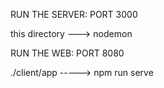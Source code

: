 RUN THE SERVER:
PORT 3000

this directory ---> nodemon





RUN THE WEB:
PORT 8080

./client/app -----> npm run serve